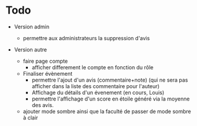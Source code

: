 # Todo
- Version admin
	+ permettre aux administrateurs la suppression d'avis

- Version autre
	+ faire page compte
		* afficher differement le compte en fonction du rôle
	+ Finaliser évènement
		* permettre l'ajout d'un avis (commentaire+note) (qui ne sera pas afficher dans la liste des commentaire pour l'auteur)
		* Affichage du détails d'un évenement (en cours, Louis)
		* permettre l'affichage d'un score en étoile généré via la moyenne des avis.
	+ ajouter mode sombre ainsi que la faculté de passer de mode sombre à clair